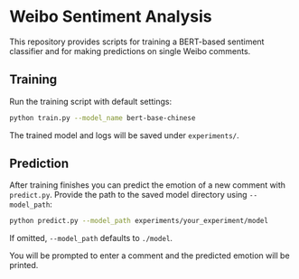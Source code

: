 # Weibo Sentiment Analysis

This repository provides scripts for training a BERT-based sentiment classifier and for making predictions on single Weibo comments.

## Training

Run the training script with default settings:

```bash
python train.py --model_name bert-base-chinese
```

The trained model and logs will be saved under `experiments/`.

## Prediction

After training finishes you can predict the emotion of a new comment with `predict.py`. Provide the path to the saved model directory using `--model_path`:

```bash
python predict.py --model_path experiments/your_experiment/model
```

If omitted, `--model_path` defaults to `./model`.

You will be prompted to enter a comment and the predicted emotion will be printed.
